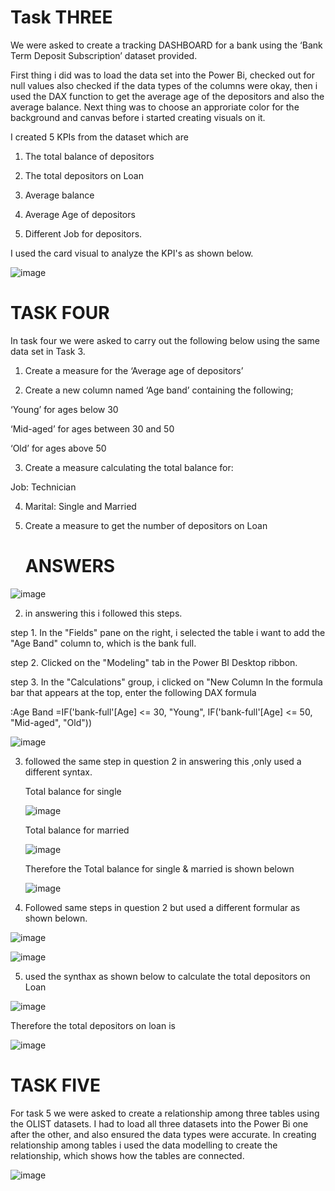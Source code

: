 # Task THREE


We were asked to create a tracking DASHBOARD for a bank using the ‘Bank Term Deposit Subscription’ dataset provided.

First thing i did was to load the data set into the Power Bi, checked out for null values also checked if the data types of the columns were okay, then i used the DAX function to get the average age of the depositors  and also the average balance.
Next thing was to choose an approriate color for the background and canvas before i started creating visuals on it.

I created 5 KPIs from the dataset which are
1. The total balance of depositors

2. The total depositors on Loan

3. Average balance

4. Average Age of depositors

5. Different Job for depositors.


I used the card visual to analyze the KPI's as shown below.


![image](https://github.com/Maris27/POWER-BI-TASK-3-4-5/assets/140453106/55dd7204-e51f-462d-9af9-75030bde8ae0)




# TASK FOUR 

In task four we were asked to carry out the following below using the same data set in Task 3.

1. Create a measure for the ‘Average age of depositors’

2. Create a new column named ‘Age band’ containing the following;

‘Young’ for ages below 30

‘Mid-aged’ for ages between 30 and 50

‘Old’ for ages above 50

3. Create a measure calculating the total balance for:

Job: Technician

4. Marital: Single and Married

5. Create a measure to get the number of depositors on Loan



     # ANSWERS

  ![image](https://github.com/Maris27/POWER-BI-TASK-3-4-5/assets/140453106/48cf3495-c8ae-46e9-b1d1-ecaa9d2f7a24)



2. in answering this i followed this steps.

step 1. In the "Fields" pane on the right, i selected the table i want to add the "Age Band" column to, which is the bank full.

step 2. Clicked on the "Modeling" tab in the Power BI Desktop ribbon.

step 3. In the "Calculations" group, i clicked on "New Column In the formula bar that appears at the top, enter the following DAX formula

:Age Band =IF('bank-full'[Age] <= 30, "Young", IF('bank-full'[Age] <= 50, "Mid-aged", "Old")) 


 ![image](https://github.com/Maris27/POWER-BI-TASK-3-4-5/assets/140453106/6d6da5e2-bd91-4154-8c32-acb2aa0828f0)







3. followed the same step in question 2 in answering this ,only used a different syntax.


    Total balance for single

    ![image](https://github.com/Maris27/POWER-BI-TASK-3-4-5/assets/140453106/6c6f2382-c26b-45c2-9079-1d3b80a551a3)



    Total balance for married

   ![image](https://github.com/Maris27/POWER-BI-TASK-3-4-5/assets/140453106/2dabe9ce-4c02-4491-8f04-90be40156829)


   Therefore the Total balance for single & married is shown belown

   ![image](https://github.com/Maris27/POWER-BI-TASK-3-4-5/assets/140453106/49c82696-5b03-47ab-a485-f55f2f6ff706)



4. Followed same steps in question 2 but used a different formular as shown belown.

 ![image](https://github.com/Maris27/POWER-BI-TASK-3-4-5/assets/140453106/55e9b818-44b8-4a6d-89ad-734cbac0baa1)

 
  ![image](https://github.com/Maris27/POWER-BI-TASK-3-4-5/assets/140453106/533dc5b6-c7af-4f03-b696-1cb4827596ae)







5. used the synthax as shown below to calculate the total depositors on Loan

![image](https://github.com/Maris27/POWER-BI-TASK-3-4-5/assets/140453106/398c0731-d598-4103-bb73-58f2a854916c)


Therefore the total depositors on loan is 

![image](https://github.com/Maris27/POWER-BI-TASK-3-4-5/assets/140453106/fa518a85-bcf3-492f-8327-a530180c2ed7)














# TASK FIVE

For task 5 we were asked to create a relationship among three tables using the OLIST datasets.
I had to load all three datasets into the Power Bi one after the other, and also ensured the data types were accurate.
In creating relationship among tables i used the data modelling to create the relationship, which shows how the tables are connected.




![image](https://github.com/Maris27/POWER-BI-TASK-3-4-5/assets/140453106/8b3fca28-6158-403a-93cc-100a958d97b9)



   

   

 

    



